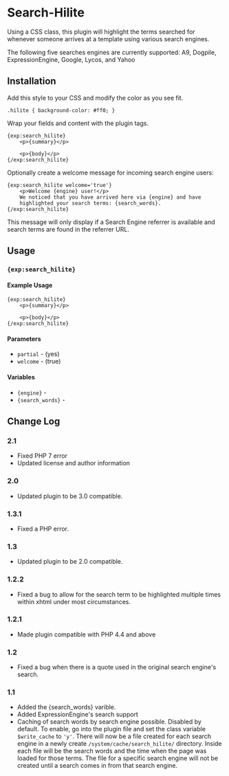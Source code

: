 # Search-Hilite

Using a CSS class, this plugin will highlight the terms searched for whenever someone arrives at a template using various search engines.

The following five searches engines are currently supported: A9, Dogpile, ExpressionEngine, Google, Lycos, and Yahoo

## Installation

Add this style to your CSS and modify the color as you see fit.
```
.hilite { background-color: #ff0; }
```

Wrap your fields and content with the plugin tags.

```
{exp:search_hilite}
	<p>{summary}</p>

	<p>{body}</p>
{/exp:search_hilite}
```

Optionally create a welcome message for incoming search engine users:

```
{exp:search_hilite welcome='true'}
	<p>Welcome {engine} user!</p>
	We noticed that you have arrived here via {engine} and have
	highlighted your search terms: {search_words}.
{/exp:search_hilite}
```

This message will only display if a Search Engine referrer is available and search terms are found in the referrer URL.

## Usage

### `{exp:search_hilite}`

#### Example Usage

```
{exp:search_hilite}
	<p>{summary}</p>

	<p>{body}</p>
{/exp:search_hilite}
```

#### Parameters

- `partial` - (yes)
- `welcome` - (true)

#### Variables

- `{engine}` - 
- `{search_words}` - 

## Change Log

### 2.1

- Fixed PHP 7 error
- Updated license and author information

### 2.0

- Updated plugin to be 3.0 compatible.

### 1.3.1

- Fixed a PHP error.

### 1.3

- Updated plugin to be 2.0 compatible.

### 1.2.2

- Fixed a bug to allow for the search term to be highlighted multiple times within xhtml under most circumstances.

### 1.2.1

- Made plugin compatible with PHP 4.4 and above

### 1.2

- Fixed a bug when there is a quote used in the original search engine's search.

### 1.1

- Added the {search_words} varible.
- Added ExpressionEngine's search support
- Caching of search words by search engine possible. Disabled by default. To enable, go into the plugin file and set the class variable `$write_cache` to `'y'`. There will now be a file created for each search engine in a newly create `/system/cache/search_hilite/` directory. Inside each file will be the search words and the time when the page was loaded for those terms. The file for a specific search engine will not be created until a search comes in from that search engine.
